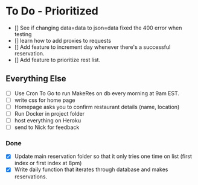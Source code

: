 # To Do - Prioritized

- [] See if changing data=data to json=data fixed the 400 error when testing
- [] learn how to add proxies to requests
- [] Add feature to increment day whenever there's a successful reservation. 
- [] Add feature to prioritize rest list. 






## Everything Else
- [ ] Use Cron To Go to run MakeRes on db every morning at 9am EST. 
- [ ] write css for home page
- [ ] Homepage asks you to confirm restaurant details (name, location)
- [ ] Run Docker in project folder
- [ ] host everything on Heroku
- [ ] send to Nick for feedback

### Done

- [X] Update main reservation folder so that it only tries one time on list (first index or first index at 8pm)
- [X] Write daily function that iterates through database and makes reservations. 